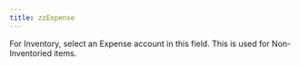 ```yaml
---
title: zzExpense
---
```



For Inventory, select an Expense account in this field. This is used  for Non-Inventoried items.
